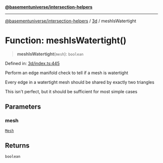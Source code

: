 [**@basementuniverse/intersection-helpers**](../../README.md)

***

[@basementuniverse/intersection-helpers](../../README.md) / [3d](../README.md) / meshIsWatertight

# Function: meshIsWatertight()

> **meshIsWatertight**(`mesh`): `boolean`

Defined in: [3d/index.ts:445](https://github.com/basementuniverse/intersection-helpers/blob/ede9ecb18a1386abf90747a70ee9f16c34ce6207/src/3d/index.ts#L445)

Perform an edge manifold check to tell if a mesh is watertight

Every edge in a watertight mesh should be shared by exactly two triangles

This isn't perfect, but it should be sufficient for most simple cases

## Parameters

### mesh

[`Mesh`](../types/type-aliases/Mesh.md)

## Returns

`boolean`
